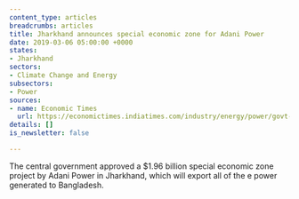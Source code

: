 ```yaml
---
content_type: articles
breadcrumbs: articles
title: Jharkhand announces special economic zone for Adani Power
date: 2019-03-06 05:00:00 +0000
states:
- Jharkhand
sectors:
- Climate Change and Energy
subsectors:
- Power
sources:
- name: Economic Times
  url: https://economictimes.indiatimes.com/industry/energy/power/govt-approves-adani-powers-rs-14000-cr-jharkhand-sez-project/articleshow/68240390.cms
details: []
is_newsletter: false

---
```

The central government approved a $1.96 billion special economic zone project by Adani Power in Jharkhand, which will export all of the e power generated to Bangladesh.
